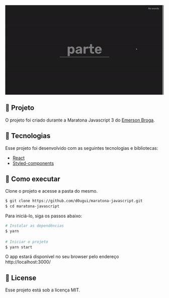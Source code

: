 <img align="center" src="src/assets/tela.gif" alt="Mini-game">

## 📖 Projeto

O projeto foi criado durante a Maratona Javascript 3 do [Emerson Broga](https://www.youtube.com/channel/UC29n3f6JhwqtD-kCJi_BwoA).

## 🧪 Tecnologias

Esse projeto foi desenvolvido com as seguintes tecnologias e bibliotecas:

- [React](https://reactjs.org)
- [Styled-components](https://styled-components.com/)

## 🚀 Como executar

Clone o projeto e acesse a pasta do mesmo.

```bash
$ git clone https://github.com/d0ugui/maratona-javascript.git
$ cd maratona-javascript
```

Para iniciá-lo, siga os passos abaixo:

```bash
# Instalar as dependências
$ yarn

# Iniciar o projeto
$ yarn start
```

O app estará disponível no seu browser pelo endereço http://localhost:3000/

## 📝 License

Esse projeto está sob a licença MIT.
